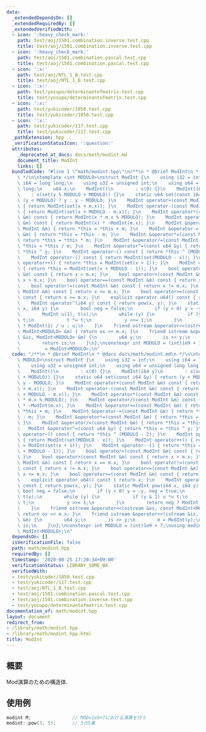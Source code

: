 ```yaml
---
data:
  _extendedDependsOn: []
  _extendedRequiredBy: []
  _extendedVerifiedWith:
  - icon: ':heavy_check_mark:'
    path: test/aoj/1501.combination.inverse.test.cpp
    title: test/aoj/1501.combination.inverse.test.cpp
  - icon: ':heavy_check_mark:'
    path: test/aoj/1501.combination.pascal.test.cpp
    title: test/aoj/1501.combination.pascal.test.cpp
  - icon: ':x:'
    path: test/aoj/NTL_1_B.test.cpp
    title: test/aoj/NTL_1_B.test.cpp
  - icon: ':x:'
    path: test/yosupo/determinantofmatrix.test.cpp
    title: test/yosupo/determinantofmatrix.test.cpp
  - icon: ':x:'
    path: test/yukicoder/1050.test.cpp
    title: test/yukicoder/1050.test.cpp
  - icon: ':x:'
    path: test/yukicoder/117.test.cpp
    title: test/yukicoder/117.test.cpp
  _pathExtension: hpp
  _verificationStatusIcon: ':question:'
  attributes:
    _deprecated_at_docs: docs/math/modint.md
    document_title: ModInt
    links: []
  bundledCode: "#line 1 \"math/modint.hpp\"\n/**\n * @brief ModInt\n * @docs docs/math/modint.md\n\
    \ */\n\ntemplate <int MODULO>\nstruct ModInt {\n    using i32 = int;\n    using\
    \ i64 = long long;\n    using u32 = unsigned int;\n    using u64 = unsigned long\
    \ long;\n    u64 x;\n    ModInt()\n        : x(0) {}\n    ModInt(i64 y)\n    \
    \    : x(set(y % MODULO + MODULO)) {}\n    static u64 set(const i64 &y) { return\
    \ (y < MODULO) ? y : y - MODULO; }\n    ModInt operator+(const ModInt &m) const\
    \ { return ModInt(set(x + m.x)); }\n    ModInt operator-(const ModInt &m) const\
    \ { return ModInt(set(x + MODULO - m.x)); }\n    ModInt operator*(const ModInt\
    \ &m) const { return ModInt(x * m.x % MODULO); }\n    ModInt operator/(const ModInt\
    \ &m) const { return ModInt(x) * ~ModInt(m.x); }\n    ModInt &operator+=(const\
    \ ModInt &m) { return *this = *this + m; }\n    ModInt &operator-=(const ModInt\
    \ &m) { return *this = *this - m; }\n    ModInt &operator*=(const ModInt &m) {\
    \ return *this = *this * m; }\n    ModInt &operator/=(const ModInt &m) { return\
    \ *this = *this / m; }\n    ModInt &operator^=(const u64 &y) { return *this =\
    \ *this ^ y; }\n    ModInt operator~() const { return *this ^ (MODULO - 2); }\n\
    \    ModInt operator-() const { return ModInt(set(MODULO - x)); }\n    ModInt\
    \ operator++() { return *this = ModInt(set(x + 1)); }\n    ModInt operator--()\
    \ { return *this = ModInt(set(x + MODULO - 1)); }\n    bool operator<(const ModInt\
    \ &m) const { return x < m.x; }\n    bool operator>(const ModInt &m) const { return\
    \ x > m.x; }\n    bool operator==(const ModInt &m) const { return x == m.x; }\n\
    \    bool operator!=(const ModInt &m) const { return x != m.x; }\n    bool operator<=(const\
    \ ModInt &m) const { return x <= m.x; }\n    bool operator>=(const ModInt &m)\
    \ const { return x >= m.x; }\n    explicit operator u64() const { return x; }\n\
    \    ModInt operator^(i64 y) const { return pow(x, y); }\n    static ModInt pow(i64\
    \ x, i64 y) {\n        bool neg = false;\n        if (y < 0) y = -y, neg = true;\n\
    \        ModInt u(1), t(x);\n        while (y) {\n            if (y & 1) u *=\
    \ t;\n            t *= t;\n            y >>= 1;\n        }\n        return neg\
    \ ? ModInt(1) / u : u;\n    }\n    friend ostream &operator<<(ostream &os, const\
    \ ModInt<MODULO> &m) { return os << m.x; }\n    friend istream &operator>>(istream\
    \ &is, ModInt<MODULO> &m) {\n        u64 y;\n        is >> y;\n        m = ModInt(y);\n\
    \        return is;\n    }\n};\nconstexpr int MODULO = (int)1e9 + 7;\nusing modint\
    \         = ModInt<MODULO>;\n"
  code: "/**\n * @brief ModInt\n * @docs docs/math/modint.md\n */\n\ntemplate <int\
    \ MODULO>\nstruct ModInt {\n    using i32 = int;\n    using i64 = long long;\n\
    \    using u32 = unsigned int;\n    using u64 = unsigned long long;\n    u64 x;\n\
    \    ModInt()\n        : x(0) {}\n    ModInt(i64 y)\n        : x(set(y % MODULO\
    \ + MODULO)) {}\n    static u64 set(const i64 &y) { return (y < MODULO) ? y :\
    \ y - MODULO; }\n    ModInt operator+(const ModInt &m) const { return ModInt(set(x\
    \ + m.x)); }\n    ModInt operator-(const ModInt &m) const { return ModInt(set(x\
    \ + MODULO - m.x)); }\n    ModInt operator*(const ModInt &m) const { return ModInt(x\
    \ * m.x % MODULO); }\n    ModInt operator/(const ModInt &m) const { return ModInt(x)\
    \ * ~ModInt(m.x); }\n    ModInt &operator+=(const ModInt &m) { return *this =\
    \ *this + m; }\n    ModInt &operator-=(const ModInt &m) { return *this = *this\
    \ - m; }\n    ModInt &operator*=(const ModInt &m) { return *this = *this * m;\
    \ }\n    ModInt &operator/=(const ModInt &m) { return *this = *this / m; }\n \
    \   ModInt &operator^=(const u64 &y) { return *this = *this ^ y; }\n    ModInt\
    \ operator~() const { return *this ^ (MODULO - 2); }\n    ModInt operator-() const\
    \ { return ModInt(set(MODULO - x)); }\n    ModInt operator++() { return *this\
    \ = ModInt(set(x + 1)); }\n    ModInt operator--() { return *this = ModInt(set(x\
    \ + MODULO - 1)); }\n    bool operator<(const ModInt &m) const { return x < m.x;\
    \ }\n    bool operator>(const ModInt &m) const { return x > m.x; }\n    bool operator==(const\
    \ ModInt &m) const { return x == m.x; }\n    bool operator!=(const ModInt &m)\
    \ const { return x != m.x; }\n    bool operator<=(const ModInt &m) const { return\
    \ x <= m.x; }\n    bool operator>=(const ModInt &m) const { return x >= m.x; }\n\
    \    explicit operator u64() const { return x; }\n    ModInt operator^(i64 y)\
    \ const { return pow(x, y); }\n    static ModInt pow(i64 x, i64 y) {\n       \
    \ bool neg = false;\n        if (y < 0) y = -y, neg = true;\n        ModInt u(1),\
    \ t(x);\n        while (y) {\n            if (y & 1) u *= t;\n            t *=\
    \ t;\n            y >>= 1;\n        }\n        return neg ? ModInt(1) / u : u;\n\
    \    }\n    friend ostream &operator<<(ostream &os, const ModInt<MODULO> &m) {\
    \ return os << m.x; }\n    friend istream &operator>>(istream &is, ModInt<MODULO>\
    \ &m) {\n        u64 y;\n        is >> y;\n        m = ModInt(y);\n        return\
    \ is;\n    }\n};\nconstexpr int MODULO = (int)1e9 + 7;\nusing modint         =\
    \ ModInt<MODULO>;\n"
  dependsOn: []
  isVerificationFile: false
  path: math/modint.hpp
  requiredBy: []
  timestamp: '2020-08-25 17:20:34+09:00'
  verificationStatus: LIBRARY_SOME_WA
  verifiedWith:
  - test/yukicoder/1050.test.cpp
  - test/yukicoder/117.test.cpp
  - test/aoj/NTL_1_B.test.cpp
  - test/aoj/1501.combination.pascal.test.cpp
  - test/aoj/1501.combination.inverse.test.cpp
  - test/yosupo/determinantofmatrix.test.cpp
documentation_of: math/modint.hpp
layout: document
redirect_from:
- /library/math/modint.hpp
- /library/math/modint.hpp.html
title: ModInt
---
```

## 概要

Mod演算のための構造体.

## 使用例

```cpp
modint M;               // MOD=1e9+7における演算を行う
modint::pow(3, 5);      // 3の5乗
```
